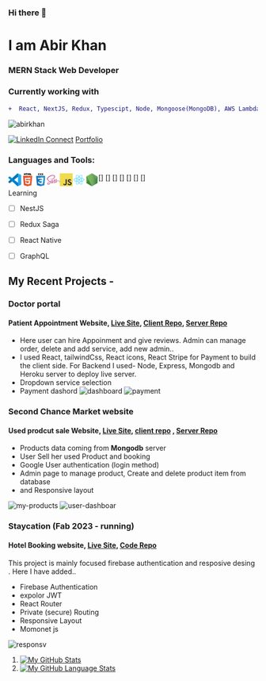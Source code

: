 ### Hi there 👋

# I am Abir Khan
### MERN Stack Web Developer

### Currently working with
```diff
+  React, NextJS, Redux, Typescipt, Node, Mongoose(MongoDB), AWS Lambda, SASS (SCSS)
```

<p align="left"> <img src="https://komarev.com/ghpvc/?username=developer-abir1&label=Profile%20views&color=0e75b6&style=flat" alt="abirkhan" /> </p>


[![LinkedIn Connect](https://img.shields.io/badge/%20-Connect-black?color=14171A&labelColor=212121&logo=linkedin&logoColor=ffffff)](https://www.linkedin.com/in/developer-abir/)   [Portfolio](https://protfolio-site-abir-khan.vercel.app/)

### Languages and Tools:

[<img align="left" alt="Visual Studio Code" width="26px" src="https://raw.githubusercontent.com/github/explore/80688e429a7d4ef2fca1e82350fe8e3517d3494d/topics/visual-studio-code/visual-studio-code.png" />]
[<img align="left" alt="HTML5" width="26px" src="https://raw.githubusercontent.com/github/explore/80688e429a7d4ef2fca1e82350fe8e3517d3494d/topics/html/html.png" />]
[<img align="left" alt="CSS3" width="26px" src="https://raw.githubusercontent.com/github/explore/80688e429a7d4ef2fca1e82350fe8e3517d3494d/topics/css/css.png" />]
[<img align="left" alt="Sass" width="26px" src="https://raw.githubusercontent.com/github/explore/80688e429a7d4ef2fca1e82350fe8e3517d3494d/topics/sass/sass.png" />]
[<img align="left" alt="JavaScript" width="26px" src="https://raw.githubusercontent.com/github/explore/80688e429a7d4ef2fca1e82350fe8e3517d3494d/topics/javascript/javascript.png" />] [<img align="left" alt="React" width="26px" src="https://raw.githubusercontent.com/github/explore/80688e429a7d4ef2fca1e82350fe8e3517d3494d/topics/react/react.png" />]
[<img align="left" alt="Node.js" width="26px" src="https://raw.githubusercontent.com/github/explore/80688e429a7d4ef2fca1e82350fe8e3517d3494d/topics/nodejs/nodejs.png" />] <br />


Learning
- [ ] NestJS
- [ ] Redux Saga
- [ ] React Native
- [ ] GraphQL


## My Recent Projects -
### Doctor portal
####  Patient Appointment   Website, [Live Site](https://doctor-protals-client.vercel.app/), [Client Repo](https://github.com/developer-abir1/doctor-protals-client), [Server Repo](https://github.com/developer-abir1/doctor-server)

- Here user can hire Appoinment and give reviews. Admin can manage order,  delete and add service, add new admin..
- I used React, tailwindCss, React icons, React Stripe for Payment to build the client side. For Backend I used- Node, Express, Mongodb and Heroku server to deploy live server.
- Dropdown service selection 
- Payment dashord 
![dashboard](https://user-images.githubusercontent.com/72245378/219922952-1a77084b-b00c-429c-a379-df8cce80451d.JPG) 
![payment](https://user-images.githubusercontent.com/72245378/219923453-06e2f8f4-46b6-42ac-9216-beb93f969835.JPG)

### Second Chance Market website
#### Used prodcut sale Website, [Live Site](https://second-hand-market-f9bc4.web.app/), [client repo](https://github.com/developer-abir1/Second-Chance-Market-client)  , [Server Repo](https://github.com/developer-abir1/reseller-market-server)
- Products data coming from **Mongodb** server
- User Sell her used Product and booking
- Google User authentication (login method)
- Admin page to manage product, Create and delete product item from database
- and Responsive layout

 ![my-products](https://user-images.githubusercontent.com/72245378/219923001-1873f19a-459c-46c3-88e6-46459d7970fa.JPG)
![user-dashboar](https://user-images.githubusercontent.com/72245378/219923439-c681e7c8-a19c-4bc7-bcfe-f2931b10c246.JPG)
 


### Staycation (Fab 2023 - running)
#### Hotel Booking website,   [Live Site]('https://stay-cation-auth.web.app/login'), [Code Repo]( https://github.com/developer-abir1/stayCaction-client)
This project is mainly focused  firebase authentication and resposive desing . Here I have added..
- Firebase Authentication
- expolor JWT
- React Router
- Private (secure) Routing
- Responsive Layout
- Momonet js


 ![responsv](https://user-images.githubusercontent.com/72245378/219923493-061d3708-08fc-4518-92af-947d5633e4d9.JPG)


1. [![My GitHub Stats](https://github-readme-stats.vercel.app/api/?username=developer-abir1&count_private=true&theme=tokyonight&showicons=true)]()
2. [![My GitHub Language Stats](https://github-readme-stats.vercel.app/api/top-langs/?username=developer-abir1&langs_count=5&theme=tokyonight)]()

<!--
**ishtiak-ahmed/ishtiak-ahmed** is a ✨ _special_ ✨ repository because its `README.md` (this file) appears on your GitHub profile.

Here are some ideas to get you started:

- 🔭 I’m currently working on ...
- 🌱 I’m currently learning ...
- 👯 I’m looking to collaborate on ...
- 🤔 I’m looking for help with ...
- 💬 Ask me about ...
- 📫 How to reach me: ...
- 😄 Pronouns: ...
- ⚡ Fun fact: ...
-->
